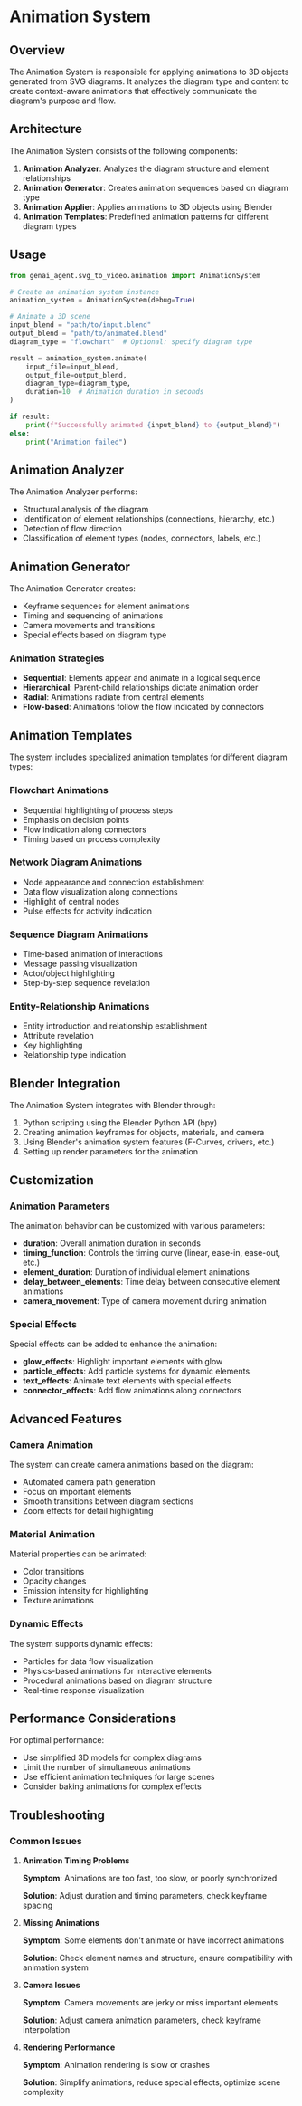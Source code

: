 # Animation System

## Overview

The Animation System is responsible for applying animations to 3D objects generated from SVG diagrams. It analyzes the diagram type and content to create context-aware animations that effectively communicate the diagram's purpose and flow.

## Architecture

The Animation System consists of the following components:

1. **Animation Analyzer**: Analyzes the diagram structure and element relationships
2. **Animation Generator**: Creates animation sequences based on diagram type
3. **Animation Applier**: Applies animations to 3D objects using Blender
4. **Animation Templates**: Predefined animation patterns for different diagram types

## Usage

```python
from genai_agent.svg_to_video.animation import AnimationSystem

# Create an animation system instance
animation_system = AnimationSystem(debug=True)

# Animate a 3D scene
input_blend = "path/to/input.blend"
output_blend = "path/to/animated.blend"
diagram_type = "flowchart"  # Optional: specify diagram type

result = animation_system.animate(
    input_file=input_blend,
    output_file=output_blend,
    diagram_type=diagram_type,
    duration=10  # Animation duration in seconds
)

if result:
    print(f"Successfully animated {input_blend} to {output_blend}")
else:
    print("Animation failed")
```

## Animation Analyzer

The Animation Analyzer performs:

- Structural analysis of the diagram
- Identification of element relationships (connections, hierarchy, etc.)
- Detection of flow direction
- Classification of element types (nodes, connectors, labels, etc.)

## Animation Generator

The Animation Generator creates:

- Keyframe sequences for element animations
- Timing and sequencing of animations
- Camera movements and transitions
- Special effects based on diagram type

### Animation Strategies

- **Sequential**: Elements appear and animate in a logical sequence
- **Hierarchical**: Parent-child relationships dictate animation order
- **Radial**: Animations radiate from central elements
- **Flow-based**: Animations follow the flow indicated by connectors

## Animation Templates

The system includes specialized animation templates for different diagram types:

### Flowchart Animations

- Sequential highlighting of process steps
- Emphasis on decision points
- Flow indication along connectors
- Timing based on process complexity

### Network Diagram Animations

- Node appearance and connection establishment
- Data flow visualization along connections
- Highlight of central nodes
- Pulse effects for activity indication

### Sequence Diagram Animations

- Time-based animation of interactions
- Message passing visualization
- Actor/object highlighting
- Step-by-step sequence revelation

### Entity-Relationship Animations

- Entity introduction and relationship establishment
- Attribute revelation
- Key highlighting
- Relationship type indication

## Blender Integration

The Animation System integrates with Blender through:

1. Python scripting using the Blender Python API (bpy)
2. Creating animation keyframes for objects, materials, and camera
3. Using Blender's animation system features (F-Curves, drivers, etc.)
4. Setting up render parameters for the animation

## Customization

### Animation Parameters

The animation behavior can be customized with various parameters:

- **duration**: Overall animation duration in seconds
- **timing_function**: Controls the timing curve (linear, ease-in, ease-out, etc.)
- **element_duration**: Duration of individual element animations
- **delay_between_elements**: Time delay between consecutive element animations
- **camera_movement**: Type of camera movement during animation

### Special Effects

Special effects can be added to enhance the animation:

- **glow_effects**: Highlight important elements with glow
- **particle_effects**: Add particle systems for dynamic elements
- **text_effects**: Animate text elements with special effects
- **connector_effects**: Add flow animations along connectors

## Advanced Features

### Camera Animation

The system can create camera animations based on the diagram:

- Automated camera path generation
- Focus on important elements
- Smooth transitions between diagram sections
- Zoom effects for detail highlighting

### Material Animation

Material properties can be animated:

- Color transitions
- Opacity changes
- Emission intensity for highlighting
- Texture animations

### Dynamic Effects

The system supports dynamic effects:

- Particles for data flow visualization
- Physics-based animations for interactive elements
- Procedural animations based on diagram structure
- Real-time response visualization

## Performance Considerations

For optimal performance:

- Use simplified 3D models for complex diagrams
- Limit the number of simultaneous animations
- Use efficient animation techniques for large scenes
- Consider baking animations for complex effects

## Troubleshooting

### Common Issues

1. **Animation Timing Problems**
   
   **Symptom**: Animations are too fast, too slow, or poorly synchronized
   
   **Solution**: Adjust duration and timing parameters, check keyframe spacing

2. **Missing Animations**

   **Symptom**: Some elements don't animate or have incorrect animations
   
   **Solution**: Check element names and structure, ensure compatibility with animation system

3. **Camera Issues**

   **Symptom**: Camera movements are jerky or miss important elements
   
   **Solution**: Adjust camera animation parameters, check keyframe interpolation

4. **Rendering Performance**

   **Symptom**: Animation rendering is slow or crashes
   
   **Solution**: Simplify animations, reduce special effects, optimize scene complexity
